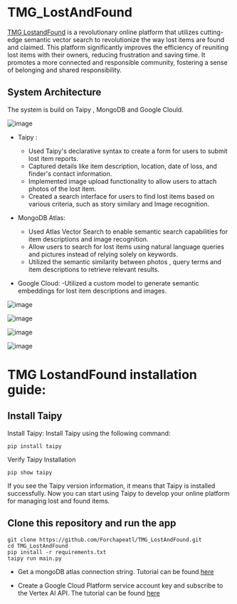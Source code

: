 # TMG_LostAndFound
[TMG LostandFound](https://lostandfound.taipy.cloud) is a revolutionary online platform that utilizes cutting-edge semantic vector search to revolutionize the way lost items are found and claimed.
This platform significantly improves the efficiency of reuniting lost items with their owners, reducing frustration and saving time. It promotes a more connected and responsible community, fostering a sense of belonging and shared responsibility.



## System Architecture
The system is build on Taipy , MongoDB and Google Clould.

![image](https://github.com/Forchapeatl/TMG_LostAndFound/assets/24577149/140e1f22-8858-4160-9170-a8cba9ea6bc2)

- Taipy :
  - Used Taipy's declarative syntax to create a form for users to submit lost item reports.
  - Captured details like item description, location, date of loss, and finder's contact information.
  - Implemented image upload functionality to allow users to attach photos of the lost item.
  - Created a search interface for users to find lost items based on various criteria, such as story similary and Image recognition.
  
- MongoDB Atlas:
    - Used Atlas Vector Search to enable semantic search capabilities for item descriptions and image recognition.
    - Allow users to search for lost items using natural language queries and pictures instead of relying solely on keywords.
    - Utilized the semantic similarity between photos , query terms and item descriptions to retrieve relevant results.

-  Google Cloud:
    -Utilized a  custom model to generate semantic embeddings for lost item descriptions and images.


![image](https://github.com/Forchapeatl/TMG_LostAndFound/assets/24577149/eebee505-6347-42e5-bbdc-7b93d8e96507)

![image](https://github.com/Forchapeatl/TMG_LostAndFound/assets/24577149/e72b2d55-512a-4cdd-b02a-02c8ff75fd62)

![image](https://github.com/Forchapeatl/TMG_LostAndFound/assets/24577149/72779cd1-4e2a-4c30-8179-43be3231a2e8)

![image](https://github.com/Forchapeatl/TMG_LostAndFound/assets/24577149/48b8ab7c-bbf7-4e08-b56b-bd6dec3c82bb)

# TMG LostandFound installation guide:
## Install Taipy

Install Taipy: Install Taipy using the following command: 
```
pip install taipy
```

Verify Taipy Installation
```
pip show taipy
```

If you see the Taipy version information, it means that Taipy is installed successfully. Now you can start using Taipy to develop your online platform for managing lost and found items.

## Clone this repository and run the app

```
git clone https://github.com/Forchapeatl/TMG_LostAndFound.git
cd TMG_LostAndFound
pip install -r requirements.txt
taipy run main.py
```
- Get a mongoDB atlas connection string. Tutorial can be found [here](https://www.mongodb.com/basics/mongodb-atlas-tutorial)  

- Create a Google Cloud Platform service account key and subscribe to the Vertex AI API. The tutorial can be found [here](https://cloud.google.com/iam/docs/keys-create-delete)



